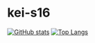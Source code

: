# kei-s16
[![GitHub stats](https://github-readme-stats.vercel.app/api?username=kei-s16&count_private=true&show_icons=true&theme=solarized-light)](https://github.com/anuraghazra/github-readme-stats)
[![Top Langs](https://github-readme-stats.vercel.app/api/top-langs/?username=kei-s16&show_icons=true&theme=solarized-light)](https://github.com/anuraghazra/github-readme-stats)
